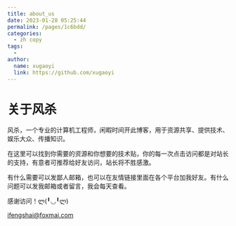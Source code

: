 ```yaml
---
title: about_us
date: 2023-01-28 05:25:44
permalink: /pages/1c6bdd/
categories:
  - zh copy
tags:
  - 
author: 
  name: xugaoyi
  link: https://github.com/xugaoyi
---
```

关于风杀
===========================
风杀，一个专业的计算机工程师，闲暇时间开此博客，用于资源共享、提供技术、娱乐大众、传播知识。

在这里可以找到你需要的资源和你想要的技术贴，你的每一次点击访问都是对站长的支持，有意者可推荐给好友访问，站长将不胜感激。

有什么需要可以发鄙人邮箱，也可以在友情链接里面在各个平台加我好友。有什么问题可以发我邮箱或者留言，我会每天查看。

感谢访问！ლ(╹◡╹ლ)

[ifengshai@foxmai.com](mailto:ifengshai@foxmai.com) 